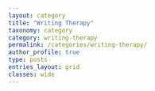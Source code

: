 ```yaml
---
layout: category
title: "Writing Therapy"
taxonomy: category
category: writing-therapy
permalink: /categories/writing-therapy/
author_profile: true
type: posts
entries_layout: grid
classes: wide
---
```

